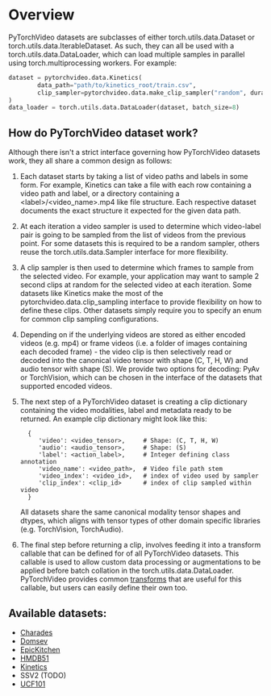 # Overview

PyTorchVideo datasets are subclasses of either torch.utils.data.Dataset or torch.utils.data.IterableDataset. As such, they can all be used with a torch.utils.data.DataLoader, which can load multiple samples in parallel using torch.multiprocessing workers. For example:

```python
dataset = pytorchvideo.data.Kinetics(
        data_path="path/to/kinetics_root/train.csv",
        clip_sampler=pytorchvideo.data.make_clip_sampler("random", duration=2),
)
data_loader = torch.utils.data.DataLoader(dataset, batch_size=8)
```

## How do PyTorchVideo dataset work?

Although there isn't a strict interface governing how PyTorchVideo datasets work, they all share a common design as follows:

1. Each dataset starts by taking a list of video paths and labels in some form. For example, Kinetics can take a file with each row containing a video path and label, or a directory containing a \<label\>/\<video_name\>.mp4 like file structure. Each respective dataset documents the exact structure it expected for the given data path.

2. At each iteration a video sampler is used to determine which video-label pair is going to be sampled from the list of videos from the previous point. For some datasets this is required to be a random sampler, others reuse the torch.utils.data.Sampler interface for more flexibility.

3. A clip sampler is then used to determine which frames to sample from the selected video. For example, your application may want to sample 2 second clips at random for the selected video at each iteration. Some datasets like Kinetics make the most of the pytorchvideo.data.clip_sampling interface to provide flexibility on how to define these clips. Other datasets simply require you to specify an enum for common clip sampling configurations.

4. Depending on if the underlying videos are stored as either encoded videos (e.g. mp4) or frame videos (i.e. a folder of images containing each decoded frame) - the video clip is then selectively read or decoded into the canonical video tensor with shape (C, T, H, W) and audio tensor with shape (S). We provide two options for decoding: PyAv or TorchVision, which can be chosen in the interface of the datasets that supported encoded videos.

5. The next step of a PyTorchVideo dataset is creating a clip dictionary containing the video modalities, label and metadata ready to be returned. An example clip dictionary might look like this:
    ```
      {
         'video': <video_tensor>,     # Shape: (C, T, H, W)
         'audio': <audio_tensor>,     # Shape: (S)
         'label': <action_label>,     # Integer defining class annotation
         'video_name': <video_path>,  # Video file path stem
         'video_index': <video_id>,   # index of video used by sampler
         'clip_index': <clip_id>      # index of clip sampled within video
      }
    ```
    All datasets share the same canonical modality tensor shapes and dtypes, which aligns with tensor types of other domain specific libraries (e.g. TorchVision, TorchAudio).

6. The final step before returning a clip, involves feeding it into a transform callable that can be defined for of all PyTorchVideo datasets. This callable is used to allow custom data processing or augmentations to be applied before batch collation in the torch.utils.data.DataLoader. PyTorchVideo provides common [transforms](https://pytorchvideo.readthedocs.io/en/latest/transforms.html) that are useful for this callable, but users can easily define their own too.

## Available datasets:

* [Charades](http://pytorchvideo.org/docs/api/data/charades.html#pytorchvideo-data-charades)
* [Domsev](http://pytorchvideo.org/docs/api/data/domsev.html#module-pytorchvideo.data.domsev)
* [EpicKitchen](http://pytorchvideo.org/docs/api/data/encoded_video.html#pytorchvideo-data-encoded-video-dataset)
* [HMDB51](http://pytorchvideo.org/docs/api/data/encoded_video.html#pytorchvideo-data-encoded-video-dataset)
* [Kinetics](http://pytorchvideo.org/docs/api/data/encoded_video.html#pytorchvideo-data-encoded-video-dataset)
* SSV2 (TODO)
* [UCF101](http://pytorchvideo.org/docs/api/data/encoded_video.html#pytorchvideo-data-encoded-video-dataset)
